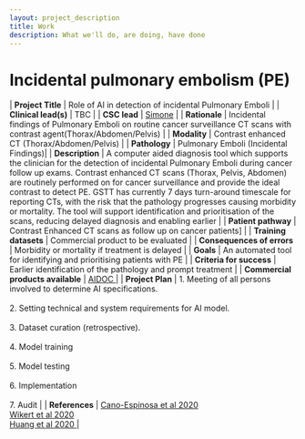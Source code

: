 ```yaml
---
layout: project_description
title: Work
description: What we'll do, are doing, have done
---
```



# **Incidental pulmonary embolism (PE)**

| <b>Project Title</b> | Role of AI in detection of incidental Pulmonary Emboli |
| <b>Clinical lead(s)</b> | TBC |
| <b>CSC lead</b> | [Simone](/team/Simone.html) |
| <b>Rationale</b> | Incidental findings of Pulmonary Emboli on routine cancer surveillance CT scans with contrast agent(Thorax/Abdomen/Pelvis)  |
| <b>Modality</b> | Contrast enhanced CT (Thorax/Abdomen/Pelvis)  |
| <b>Pathology</b> | Pulmonary Emboli (Incidental Findings)|
| <b>Description</b> | A computer aided diagnosis tool which supports the clinician for the detection of incidental Pulmonary Emboli during cancer follow up exams. Contrast enhanced CT scans (Thorax, Pelvis, Abdomen) are routinely performed on for cancer surveillance and provide the ideal contrast to detect PE. GSTT has currently 7 days turn-around timescale for reporting CTs, with the risk that the pathology progresses causing morbidity or mortality. The tool will support identification and prioritisation of the scans, reducing delayed diagnosis and enabling earlier  |
| <b>Patient pathway</b> | Contrast Enhanced CT scans as follow up on cancer patients] |
| <b>Training datasets</b> | Commercial product to be evaluated  |
| <b>Consequences of errors</b> | Morbidity or mortality if treatment is delayed |
| <b>Goals</b> | An automated tool for identifying and prioritising patients with PE |
| <b>Criteria for success</b> | Earlier identification of the pathology and prompt treatment |
| <b>Commercial products available</b> | <a href="https://www.aidoc.com/"> AIDOC </a> |
| <b>Project Plan</b> | 1.	Meeting of all persons involved to determine AI specifications. <br><br> 2.	Setting technical and system requirements for AI model. <br> <br> 3. Dataset curation (retrospective). <br><br> 4.	Model training<br><br>5.	Model testing <br><br>6.	Implementation <br><br>7. Audit |
| <b>References</b> | <a href="https://doi.org/10.3390/app10082945"> Cano-Espinosa et al 2020 </a> <br>  <a href="https://doi.org/10.1007/s00330-020-06998-0"> Wikert et al 2020 </a> <br>  <a href="https://doi.org/10.1038/s41746-020-0266-y"> Huang et al 2020 </a> |

